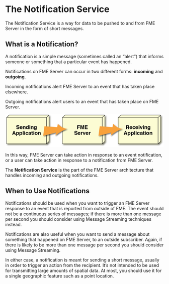 # The Notification Service

The Notification Service is a way for data to be pushed to and from FME Server in the form of short messages.

## What is a Notification? ##

A notification is a simple message (sometimes called an “alert”) that informs someone or something that a particular event has happened.

Notifications on FME Server can occur in two different forms: **incoming** and **outgoing**.

Incoming notifications alert FME Server to an event that has taken place elsewhere.

Outgoing notifications alert users to an event that has taken place on FME Server.

![](./Images/Img4.000.WhatIsRealTime.png)

In this way, FME Server can take action in response to an event notification, or a user can take action in response to a notification from FME Server.

The **Notification Service** is the part of the FME Server architecture that handles incoming and outgoing notifications.

## When to Use Notifications ##

Notifications should be used when you want to trigger an FME Server response to an event that is reported from outside of FME. The event should not be a continuous series of messages; if there is more than one message per second you should consider using Message Streaming techniques instead.

Notifications are also useful when you want to send a message about something that happened on FME Server, to an outside subscriber. Again, if there is likely to be more than one message per second you should consider using Message Streaming.

In either case, a notification is meant for sending a short message, usually in order to trigger an action from the recipient. It’s not intended to be used for transmitting large amounts of spatial data. At most, you should use it for a single geographic feature such as a point location.
